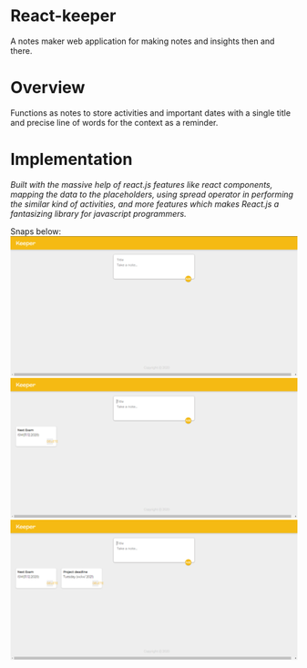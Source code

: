 # React-keeper
A notes maker web application for making notes and insights then and there.

# Overview 
Functions as notes to store activities and important dates with a single title and precise line of words for the context as a  reminder.

# Implementation
*Built with the massive help of react.js features like react components, mapping the data to the placeholders, 
using spread operator in performing the similar kind of activities, and more features which makes React.js 
a fantasizing library for javascript programmers.*

Snaps below: 
<img src = "https://github.com/Zubair-droid/react-keeper/blob/main/keeper-snaps/0.PNG " />
<img src = "https://github.com/Zubair-droid/react-keeper/blob/main/keeper-snaps/1.PNG " />
<img src = "https://github.com/Zubair-droid/react-keeper/blob/main/keeper-snaps/2.PNG " />




